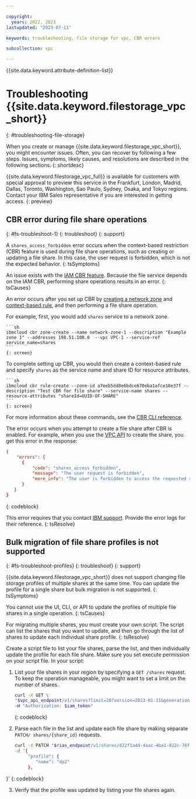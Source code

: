 ```yaml
---

copyright:
  years: 2022, 2023
lastupdated: "2023-07-11"

keywords: troubleshooting, file storage for vpc, CBR errors

subcollection: vpc

---
```


{{site.data.keyword.attribute-definition-list}}

# Troubleshooting {{site.data.keyword.filestorage_vpc_short}}
{: #troubleshooting-file-storage}

When you create or manage {{site.data.keyword.filestorage_vpc_short}}, you might encounter issues. Often, you can recover by following a few steps. Issues, symptoms, likely causes, and resolutions are described in the following sections.
{: shortdesc}

{{site.data.keyword.filestorage_vpc_full}} is available for customers with special approval to preview this service in the Frankfurt, London, Madrid, Dallas, Toronto, Washington, Sao Paulo, Sydney, Osaka, and Tokyo regions. Contact your IBM Sales representative if you are interested in getting access.
{: preview}

## CBR error during file share operations
{: #fs-troubleshoot-1}
{: troubleshoot}
{: support}

A `shares_access_forbidden` error occurs when the context-based restriction (CBR) feature is used during file share operations, such as creating or updating a file share. In this case, the user request is forbidden, which is not the expected behavior.
{: tsSymptoms}

An issue exists with the [IAM CBR feature](/docs/account?topic=account-context-restrictions-whatis). Because the file service depends on the IAM CBR, performing share operations results in an error.
{: tsCauses}

An error occurs after you set up CBR by [creating a network zone](/docs/vpc?topic=vpc-cbr&interface=cli#creating-network-zones) and [context-based rule](/docs/vpc?topic=vpc-cbr&interface=cli#creating-rules), and then performing a file share operation.

For example, first, you would add `shares` service to a network zone.

    ```sh
    ibmcloud cbr zone-create --name network-zone-1 --description "Example zone 1" --addresses 198.51.100.0  --vpc VPC-1 --service-ref service_name=shares
    ```
    {: screen}



To complete setting up CBR, you would then create a context-based rule and specify `shares` as the service name and share ID for resource attributes.

    ```sh
    ibmcloud cbr rule-create --zone-id a7eeb5dd8e6bdce670eba1afce18e37f --description "Test CBR for file share" --service-name shares --resource-attributes "shareId=UUID-OF-SHARE"
    ```
    {: screen}

For more information about these commands, see the [CBR CLI reference](/docs/account?topic=cli-cbr-plugin).

The error occurs when you attempt to create a file share after CBR is enabled. For example, when you use the [VPC API](/docs/vpc?topic=vpc-file-storage-create&interface=api#fs-create-file-share-api) to create the share, you get this error in the response:

```json
{
    "errors": {
      {
          "code": "shares_access_forbidden",
          "message": "The user request is forbidden",
          "more_info": "The user is forbidden to access the requested resource. Check permissions and try again."
      }
   }
}
```
{: codeblock}

This error requires that you contact [IBM support](/docs/vpc?topic=vpc-getting-help&interface=cli#support-cases). Provide the error logs for their reference.
{: tsResolve}

## Bulk migration of file share profiles is not supported
{: #fs-troubleshoot-profiles}
{: troubleshoot}
{: support}

{{site.data.keyword.filestorage_vpc_short}} does not support changing file storage profiles of multiple shares at the same time. You can update the profile for a single share but bulk migration is not supported. 
{: tsSymptoms}

You cannot use the UI, CLI, or API to update the profiles of multiple file shares in a single operation.
 {: tsCauses}

For migrating multiple shares, you must create your own script. The script can list the shares that you want to update, and then go through the list of shares to update each individual share profile.
{: tsResolve}

Create a script file to list your file shares, parse the list, and then individually update the profile for each file share. 
Make sure you set execute permission on your script file. In your script:

1. List your file shares in your region by specifying a `GET /shares` request. To keep the operation manageable, you might want to set a limit on the number of shares. 

   ```sh
   curl -X GET \
   "$vpc_api_endpoint/v1/shares?limit=20?version=2023-01-11&generation=2&maturity=beta"\
   -H "Authorization: $iam_token"
   ```
   {: codeblock}

2. Parse each file in the list and update each file share by making separate `PATCH/ shares/{share_id}` requests.

   ```sh
   curl -X PATCH "$rias_endpoint/v1/shares/432f1a4d-4aac-4ba1-922c-76fdbcbeb1e3?version=2023-07-11&generation=2&maturity=beta" -H "Authorization: $iam_token" -d '{
   -d '{
        "profile": {
           "name": "dp2"
        },
  }'
  {: codeblock}

3. Verify that the profile was updated by listing your file shares again.
